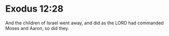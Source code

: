 # Exodus 12:28

And the children of Israel went away, and did as the LORD had commanded Moses and Aaron, so did they.